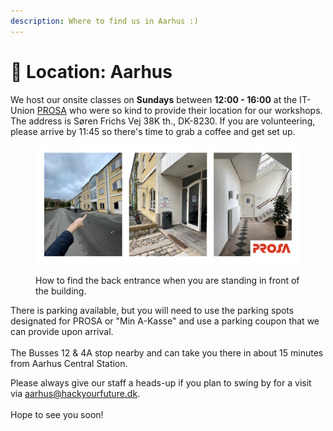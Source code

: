 ```yaml
---
description: Where to find us in Aarhus :)
---
```


# 📍 Location: Aarhus

We host our onsite classes on **Sundays** between **12:00 - 16:00** at the IT-Union [PROSA](https://www.prosa.dk/) who were so kind to provide their location for our workshops. The address is Søren Frichs Vej 38K th., DK-8230. If you are volunteering, please arrive by 11:45 so there's time to grab a coffee and get set up.&#x20;

<figure><img src="../.gitbook/assets/prosa-location.png" alt=""><figcaption><p>How to find the back entrance when you are standing in front of the building.</p></figcaption></figure>

There is parking available, but you will need to use the parking spots designated for PROSA or "Min A-Kasse" and use a parking coupon that we can provide upon arrival. \
\
The Busses 12 & 4A stop nearby and can take you there in about 15 minutes from Aarhus Central Station.

Please always give our staff a heads-up if you plan to swing by for a visit via aarhus@hackyourfuture.dk.\
\
Hope to see you soon!
